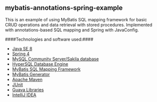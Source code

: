 mybatis-annotations-spring-example
---------------

This is an example of using MyBatis SQL mapping framework for basic CRUD operations and
data retrieval with stored procedures. Implemented with annotations-based SQL mapping and Spring with JavaConfig.

####Technologies and software used:####
* [Java SE 8](http://www.oracle.com/technetwork/java/javase/downloads/index.html)
* [Spring 4](http://projects.spring.io/spring-framework/)
* [MySQL Community Server/Sakila database](http://dev.mysql.com/downloads/mysql/)
* [HyperSQL Database Engine](http://hsqldb.org/)
* [MyBatis SQL Mapping Framework](https://code.google.com/p/mybatis/)
* [MyBatis Generator](http://mybatis.org/generator/)
* [Apache Maven](http://maven.apache.org/index.html)
* [JUnit](http://junit.org/)
* [Guava Libraries](https://code.google.com/p/guava-libraries/)
* [IntelliJ IDEA](http://www.jetbrains.com/idea/)
